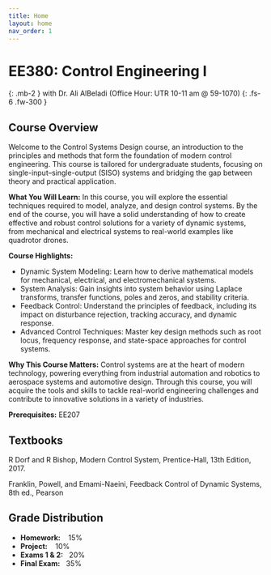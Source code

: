 ```yaml
---
title: Home
layout: home
nav_order: 1
---
```


# EE380: Control Engineering I
{: .mb-2 }
with Dr. Ali AlBeladi (Office Hour: UTR 10-11 am @ 59-1070)
{: .fs-6 .fw-300 }

## Course Overview
Welcome to the Control Systems Design course, an introduction to the principles and methods that form the foundation of modern control engineering. This course is tailored for undergraduate students, focusing on single-input–single-output (SISO) systems and bridging the gap between theory and practical application.

**What You Will Learn:** 
In this course, you will explore the essential techniques required to model, analyze, and design control systems. By the end of the course, you will have a solid understanding of how to create effective and robust control solutions for a variety of dynamic systems, from mechanical and electrical systems to real-world examples like quadrotor drones.

**Course Highlights:** 
* Dynamic System Modeling: Learn how to derive mathematical models for mechanical, electrical, and electromechanical systems.
* System Analysis: Gain insights into system behavior using Laplace transforms, transfer functions, poles and zeros, and stability criteria.
* Feedback Control: Understand the principles of feedback, including its impact on disturbance rejection, tracking accuracy, and dynamic response.
* Advanced Control Techniques: Master key design methods such as root locus, frequency response, and state-space approaches for control systems.

**Why This Course Matters:** 
Control systems are at the heart of modern technology, powering everything from industrial automation and robotics to aerospace systems and automotive design. Through this course, you will acquire the tools and skills to tackle real-world engineering challenges and contribute to innovative solutions in a variety of industries.

**Prerequisites:** EE207

## Textbooks ##
R Dorf and R Bishop, Modern Control System, Prentice-Hall, 13th Edition, 2017.

Franklin, Powell, and Emami-Naeini, Feedback Control of Dynamic Systems, 8th ed., Pearson


## Grade Distribution
* **Homework:**     &nbsp;&nbsp; 15%
* **Project:**      &nbsp;&nbsp; 10%
* **Exams 1 & 2:**  &nbsp; 20%
* **Final Exam:**   &nbsp; 35%
